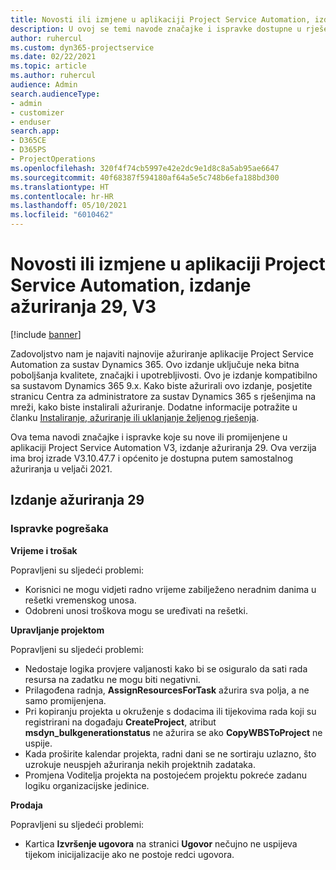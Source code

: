 ```yaml
---
title: Novosti ili izmjene u aplikaciji Project Service Automation, izdanje ažuriranja 29, V3
description: U ovoj se temi navode značajke i ispravke dostupne u rješenju Project Service Automation, izdanje ažuriranja 29, V3.
author: ruhercul
ms.custom: dyn365-projectservice
ms.date: 02/22/2021
ms.topic: article
ms.author: ruhercul
audience: Admin
search.audienceType:
- admin
- customizer
- enduser
search.app:
- D365CE
- D365PS
- ProjectOperations
ms.openlocfilehash: 320f4f74cb5997e42e2dc9e1d8c8a5ab95ae6647
ms.sourcegitcommit: 40f68387f594180af64a5e5c748b6efa188bd300
ms.translationtype: HT
ms.contentlocale: hr-HR
ms.lasthandoff: 05/10/2021
ms.locfileid: "6010462"
---
```

# <a name="whats-new-or-changed-in-project-service-automation-update-release-29-v3"></a>Novosti ili izmjene u aplikaciji Project Service Automation, izdanje ažuriranja 29, V3

[!include [banner](../includes/psa-now-project-operations.md)]

Zadovoljstvo nam je najaviti najnovije ažuriranje aplikacije Project Service Automation za sustav Dynamics 365. Ovo izdanje uključuje neka bitna poboljšanja kvalitete, značajki i upotrebljivosti. Ovo je izdanje kompatibilno sa sustavom Dynamics 365 9.x. Kako biste ažurirali ovo izdanje, posjetite stranicu Centra za administratore za sustav Dynamics 365 s rješenjima na mreži, kako biste instalirali ažuriranje. Dodatne informacije potražite u članku [Instaliranje, ažuriranje ili uklanjanje željenog rješenja](/power-platform/admin/install-remove-preferred-solution).

Ova tema navodi značajke i ispravke koje su nove ili promijenjene u aplikaciji Project Service Automation V3, izdanje ažuriranja 29. Ova verzija ima broj izrade V3.10.47.7 i općenito je dostupna putem samostalnog ažuriranja u veljači 2021.

## <a name="update-release-29"></a>Izdanje ažuriranja 29

### <a name="bug-fixes"></a>Ispravke pogrešaka

**Vrijeme i trošak**

Popravljeni su sljedeći problemi:

- Korisnici ne mogu vidjeti radno vrijeme zabilježeno neradnim danima u rešetki vremenskog unosa.
- Odobreni unosi troškova mogu se uređivati na rešetki.

**Upravljanje projektom**

Popravljeni su sljedeći problemi:

- Nedostaje logika provjere valjanosti kako bi se osiguralo da sati rada resursa na zadatku ne mogu biti negativni.
- Prilagođena radnja, **AssignResourcesForTask** ažurira sva polja, a ne samo promijenjena.
- Pri kopiranju projekta u okruženje s dodacima ili tijekovima rada koji su registrirani na događaju **CreateProject**, atribut **msdyn_bulkgenerationstatus** ne ažurira se ako **CopyWBSToProject** ne uspije.
- Kada proširite kalendar projekta, radni dani se ne sortiraju uzlazno, što uzrokuje neuspjeh ažuriranja nekih projektnih zadataka.
- Promjena Voditelja projekta na postojećem projektu pokreće zadanu logiku organizacijske jedinice.

**Prodaja**

Popravljeni su sljedeći problemi:

- Kartica **Izvršenje ugovora** na stranici **Ugovor** nečujno ne uspijeva tijekom inicijalizacije ako ne postoje redci ugovora.